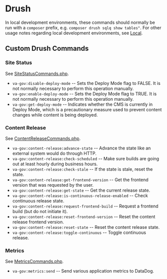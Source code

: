 # Drush

In local development environments, these commands should normally be run with a `composer` prefix, e.g. `composer drush sqlq show tables"`.  For other usage notes regarding local development environments, see [Local](./local.md).  

## Custom Drush Commands

### Site Status

See [SiteStatusCommands.php](../docroot/modules/custom/va_gov_build_trigger/src/Commands/SiteStatusCommands.php).

- `va-gov:disable-deploy-mode` -- Sets the Deploy Mode flag to FALSE. It is not normally necessary to perform this operation manually.
- `va-gov:enable-deploy-mode` -- Sets the Deploy Mode flag to TRUE. It is not normally necessary to perform this operation manually.
- `va-gov:get-deploy-mode` -- Indicates whether the CMS is currently in Deploy Mode, which is a precautionary measure used to prevent content changes while content is being deployed.

### Content Release

See [ContentReleaseCommands.php](../docroot/modules/custom/va_gov_build_trigger/src/Commands/ContentReleaseCommands.php).

- `va-gov:content-release:advance-state` -- Advance the state like an external system would do through HTTP.
- `va-gov:content-release:check-scheduled` -- Make sure builds are going out at least hourly during business hours.
- `va-gov:content-release:check-stale` -- If the state is stale, reset the state.
- `va-gov:content-release:get-frontend-version` -- Get the frontend version that was requested by the user.
- `va-gov:content-release:get-state` -- Get the current release state.
- `va-gov:content-release:is-continuous-release-enabled` -- Check continuous release state.
- `va-gov:content-release:request-frontend-build` -- Request a frontend build (but do not initiate it).
- `va-gov:content-release:reset-frontend-version` -- Reset the content release frontend version.
- `va-gov:content-release:reset-state` -- Reset the content release state.
- `va-gov:content-release:toggle-continuous` -- Toggle continuous release.

### Metrics

See [MetricsCommands.php](../docroot/modules/custom/va_gov_backend/src/Commands/MetricsCommands.php).

- `va-gov:metrics:send` -- Send various application metrics to DataDog.
